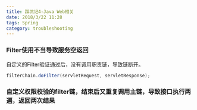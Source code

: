 ```yaml
---
title: 踩坑记4-Java Web相关
date: 2018/3/22 11:28
tags: Spring
category: troubleshooting
---
```


### Filter使用不当导致服务空返回
自定义的Filter验证通过后，没有调用职责链，导致链断开。
````java
filterChain.doFilter(servletRequest, servletResponse);
````

### 自定义权限校验的filter链，结束后又重复调用主链，导致接口执行两遍，返回两次结果